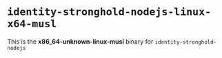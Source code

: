 # `identity-stronghold-nodejs-linux-x64-musl`

This is the **x86_64-unknown-linux-musl** binary for `identity-stronghold-nodejs`
